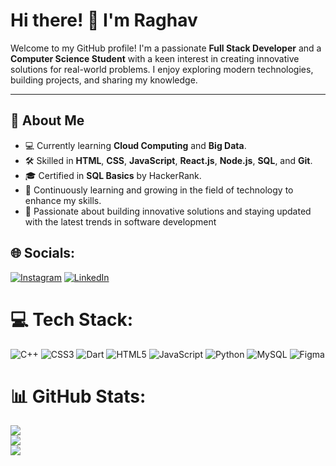 # Hi there! 👋 I'm Raghav  
Welcome to my GitHub profile! I'm a passionate **Full Stack Developer** and a **Computer Science Student** with a keen interest in creating innovative solutions for real-world problems. I enjoy exploring modern technologies, building projects, and sharing my knowledge.  

---

## 🚀 About Me  
- 💻 Currently learning **Cloud Computing** and **Big Data**.  
- 🛠️ Skilled in **HTML**, **CSS**, **JavaScript**, **React.js**, **Node.js**, **SQL**, and **Git**.  
- 🎓 Certified in **SQL Basics** by HackerRank.
- 🌱 Continuously learning and growing in the field of technology to enhance my skills.  
- 🌟 Passionate about building innovative solutions and staying updated with the latest trends in software development


## 🌐 Socials:
[![Instagram](https://img.shields.io/badge/Instagram-%23E4405F.svg?logo=Instagram&logoColor=white)](https://instagram.com/raghav.g.naik) [![LinkedIn](https://img.shields.io/badge/LinkedIn-%230077B5.svg?logo=linkedin&logoColor=white)](https://linkedin.com/in/raghav-naik) 

# 💻 Tech Stack:
![C++](https://img.shields.io/badge/c++-%2300599C.svg?style=for-the-badge&logo=c%2B%2B&logoColor=white) ![CSS3](https://img.shields.io/badge/css3-%231572B6.svg?style=for-the-badge&logo=css3&logoColor=white) ![Dart](https://img.shields.io/badge/dart-%230175C2.svg?style=for-the-badge&logo=dart&logoColor=white) ![HTML5](https://img.shields.io/badge/html5-%23E34F26.svg?style=for-the-badge&logo=html5&logoColor=white) ![JavaScript](https://img.shields.io/badge/javascript-%23323330.svg?style=for-the-badge&logo=javascript&logoColor=%23F7DF1E) ![Python](https://img.shields.io/badge/python-3670A0?style=for-the-badge&logo=python&logoColor=ffdd54) ![MySQL](https://img.shields.io/badge/mysql-4479A1.svg?style=for-the-badge&logo=mysql&logoColor=white) ![Figma](https://img.shields.io/badge/figma-%23F24E1E.svg?style=for-the-badge&logo=figma&logoColor=white)
# 📊 GitHub Stats:
![](https://github-readme-stats.vercel.app/api?username=naikraghav&theme=radical&hide_border=true&include_all_commits=true&count_private=true)<br/>
![](https://github-readme-streak-stats.herokuapp.com/?user=naikraghav&theme=radical&hide_border=true)<br/>
![](https://github-readme-stats.vercel.app/api/top-langs/?username=naikraghav&theme=radical&hide_border=true&include_all_commits=true&count_private=true&layout=compact)


